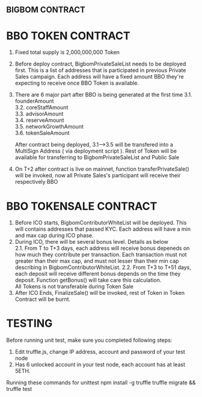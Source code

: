 ## BIGBOM CONTRACT

# BBO TOKEN CONTRACT

1. Fixed total supply is 2,000,000,000 Token
2. Before deploy contract, BigbomPrivateSaleList needs to be deployed first. This is a list of addresses that is participated in previous Private Sales campaign. Each address will have a fixed amount BBO they're expecting to receive once BBO Token is available.
3. There are 6 major part after BBO is being generated at the first time
	3.1. founderAmount  
	3.2. coreStaffAmount  
	3.3. advisorAmount  
	3.4. reserveAmount  
	3.5. networkGrowthAmount  
	3.6. tokenSaleAmount  

	After contract being deployed, 3.1-->3.5 will be transfered into a MultiSign Address ( via deployment script ). Rest of Token will be available for transferring to BigbomPrivateSaleList and Public Sale  

4. On T+2 after contract is live on mainnet, function transferPrivateSale() will be invoked, now all Private Sales's participant will receive their respectively BBO

# BBO TOKENSALE CONTRACT

1. Before ICO starts, BigbomContributorWhiteList will be deployed. This will contains addresses that passed KYC. Each address will have a min and max cap during ICO phase.  
2. During ICO, there will be several bonus level. Details as below  
	2.1. From T to T+3 days, each address will receive bonus depeneds on how much they contribute per transaction. Each transaction must not greater than their max cap, and must not lesser than their min cap describing in  BigbomContributorWhiteList.
	2.2. From T+3 to T+51 days, each deposit will receive different bonus depends on the time they deposit. Function getBonus() will take care this calculation.  
	All Tokens is not transferable during Token Sale
3. After ICO Ends, FinalizeSale() will be invoked, rest of Token in Token Contract will be burnt. 

# TESTING
Before running unit test, make sure you completed following steps:
1. Edit truffle.js, change IP address, account and password of your test node
2. Has 6 unlocked account in your test node, each account has at least 5ETH.

Running these commands for unittest
npm install -g truffle
truffle migrate && truffle test
